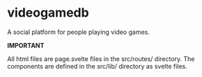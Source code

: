 # videogamedb
A social platform for people playing video games.

**IMPORTANT**

All html files are page.svelte files in the src/routes/ directory.
The components are defined in the src/lib/ directory as svelte files.
